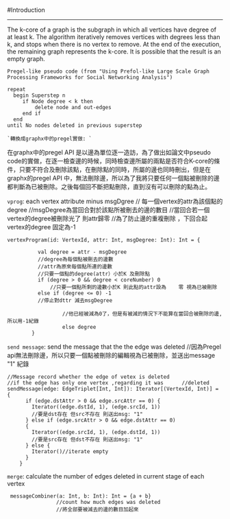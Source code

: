#Introduction
***
The k-core of a graph is the subgraph in which all vertices have degree of at least k. The algorithm iteratively removes vertices with degrees less than k, and stops when there is no vertex to remove. At the end of the execution, the remaining graph represents the k-core. It is possible that the result is an empty graph.

`Pregel-like pseudo code (from "Using Prefol-like Large Scale Graph Processing Frameworks for Social Networking Analysis")`

	repeat
	  begin Superstep n
	     if Node degree < k then
	         delete node and out-edges
	     end if
	  end
	until No nodes deleted in previous superstep
	
	`轉換成graphx中的pregel實做: `
在graphx中的pregel API 是以邊為單位逐一造訪，為了做出如論文中pseudo code的實做，在逐一檢查邊的時候，同時檢查邊所屬的兩點是否符合K-core的條件，只要不符合及刪除該點，在刪除點的同時，所屬的邊也同時刪出，但是在graphx的pregel API 中，無法刪除邊，所以為了我將只要任何一個點被刪除的邊都判斷為已被刪除。之後每個回不斷把點刪除，直到沒有可以刪除的點為止。

`vprog`: each vertex attribute minus msgDgree
// 每一個vertex的attr為該個點的degree
//msgDegree為當回合對於該點所被刪去的邊的數目
//當回合若一個vertex的degree被刪除光了 則attr歸零
//為了防止邊的重複刪除 ，下回合起 vertex的degree 固定為-1
              
               
	vertexProgram(id: VertexId, attr: Int, msgDegree: Int): Int = {
	
		      val degree = attr - msgDegree
		      //degree為每個點被刪去的邊數 
		      //attr為原來每個點所連的邊數
		      //只要一個點的degree(attr）小於K 及刪除點
		      if (degree > 0 && degree < coreNumber) 0
			      //只要一個點所剩的邊數小於K 則此點的attr設為    零 視為已被刪除
		      else if (degree <= 0) -1
		      //停止對dttr 減去msgDegree
		      
                      //他已經被減為0了，但是有被減的情況下不能算在當回合被刪除的邊,所以用-1紀錄
                      else degree
		    }

`send message`:  send the message that the the edge was deleted
//因為Pregel api無法刪除邊，所以只要一個點被刪除的編輯視為已被刪除，並送出message "1" 紀錄
	
	//Message record whether the edge of vetex is deleted
    //if the edge has only one vertex ,regarding it was      //deleted
	sendMessage(edge: EdgeTriplet[Int, Int]): Iterator[(VertexId, Int)] = {
	      if (edge.dstAttr > 0 && edge.srcAttr == 0) {
	        Iterator((edge.dstId, 1), (edge.srcId, 1))
	        //要是dst存在 但src不存在 則送出msg: "1" 
	      } else if (edge.srcAttr > 0 && edge.dstAttr == 0) 
	      {
	        Iterator((edge.srcId, 1), (edge.dstId, 1))
	        //要是src存在 但dst不存在 則送出msg: "1" 
	      } else {
	        Iterator()//iterate empty
	      }
	    }
`merge`:  calculate the number of  edges deleted in current stage of each vertex

	 messageCombiner(a: Int, b: Int): Int = {a + b}
	                //count how much edges was deleted
                    //將全部要被減去的邊的數目加起來

